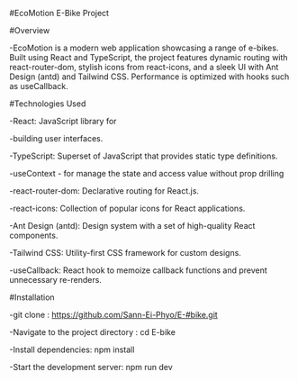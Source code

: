 #EcoMotion E-Bike Project

#Overview

-EcoMotion is a modern web application showcasing a range of e-bikes. Built using React and TypeScript, the project features dynamic routing with react-router-dom, stylish icons from react-icons, and a sleek UI with Ant Design (antd) and Tailwind CSS. Performance is optimized with hooks such as useCallback.


#Technologies Used

-React: JavaScript library for 

-building user interfaces.

-TypeScript: Superset of JavaScript
that provides static type definitions.

-useContext - for manage the state and access value without prop drilling 

-react-router-dom: Declarative routing for React.js.

-react-icons: Collection of popular icons for React applications.

-Ant Design (antd): Design system with a set of high-quality React components.

-Tailwind CSS: Utility-first CSS 
framework for custom designs.

-useCallback: React hook to memoize callback functions and prevent unnecessary re-renders.


#Installation


-git clone : https://github.com/Sann-Ei-Phyo/E-#bike.git

-Navigate to the project directory : cd E-bike

-Install dependencies: npm install


-Start the development server: npm run dev

